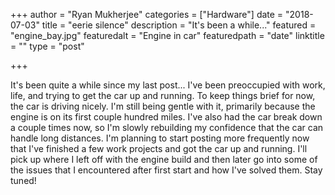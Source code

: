 +++
author = "Ryan Mukherjee"
categories = ["Hardware"]
date = "2018-07-03"
title = "eerie silence"
description = "It's been a while..."
featured = "engine_bay.jpg"
featuredalt = "Engine in car"
featuredpath = "date"
linktitle = ""
type = "post"

+++

It's been quite a while since my last post... I've been preoccupied with work, life, and trying to get the car up and running. To keep things brief for now, the car is driving nicely. I'm still being gentle with it, primarily because the engine is on its first couple hundred miles. I've also had the car break down a couple times now, so I'm slowly rebuilding my confidence that the car can handle long distances. I'm planning to start posting more frequently now that I've finished a few work projects and got the car up and running. I'll pick up where I left off with the engine build and then later go into some of the issues that I encountered after first start and how I've solved them. Stay tuned!
